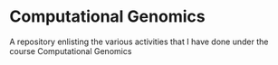 # Computational Genomics
A repository enlisting the various activities that I have done under the course Computational Genomics
